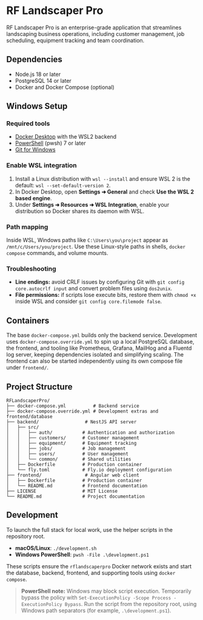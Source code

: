 # RF Landscaper Pro

RF Landscaper Pro is an enterprise-grade application that streamlines landscaping business operations, including customer management, job scheduling, equipment tracking and team coordination.

## Dependencies

- Node.js 18 or later
- PostgreSQL 14 or later
- Docker and Docker Compose (optional)

## Windows Setup

### Required tools

- [Docker Desktop](https://www.docker.com/products/docker-desktop) with the WSL2 backend
- [PowerShell](https://learn.microsoft.com/powershell/) (pwsh) 7 or later
- [Git for Windows](https://gitforwindows.org/)

### Enable WSL integration

1. Install a Linux distribution with `wsl --install` and ensure WSL 2 is the default: `wsl --set-default-version 2`.
2. In Docker Desktop, open **Settings ➜ General** and check **Use the WSL 2 based engine**.
3. Under **Settings ➜ Resources ➜ WSL Integration**, enable your distribution so Docker shares its daemon with WSL.

### Path mapping

Inside WSL, Windows paths like `C:\Users\you\project` appear as `/mnt/c/Users/you/project`. Use these Linux-style paths in shells, `docker compose` commands, and volume mounts.

### Troubleshooting

- **Line endings:** avoid CRLF issues by configuring Git with `git config core.autocrlf input` and convert problem files using `dos2unix`.
- **File permissions:** if scripts lose execute bits, restore them with `chmod +x` inside WSL and consider `git config core.filemode false`.

## Containers

The base `docker-compose.yml` builds only the backend service. Development uses `docker-compose.override.yml` to spin up a local PostgreSQL database, the frontend, and tooling like Prometheus, Grafana, MailHog and a Fluentd log server, keeping dependencies isolated and simplifying scaling. The frontend can also be started independently using its own compose file under `frontend/`.

## Project Structure

```
RFLandscaperPro/
├── docker-compose.yml          # Backend service
├── docker-compose.override.yml # Development extras and frontend/database
├── backend/                 # NestJS API server
│   ├── src/
│   │   ├── auth/           # Authentication and authorization
│   │   ├── customers/      # Customer management
│   │   ├── equipment/      # Equipment tracking
│   │   ├── jobs/           # Job management
│   │   ├── users/          # User management
│   │   └── common/         # Shared utilities
│   ├── Dockerfile          # Production container
│   └── fly.toml            # Fly.io deployment configuration
├── frontend/                # Angular web client
│   ├── Dockerfile          # Production container
│   └── README.md           # Frontend documentation
├── LICENSE                 # MIT License
└── README.md               # Project documentation
```

## Development

To launch the full stack for local work, use the helper scripts in the repository root.

- **macOS/Linux**: `./development.sh`
- **Windows PowerShell**: `pwsh -File .\development.ps1`

These scripts ensure the `rflandscaperpro` Docker network exists and start the database, backend, frontend, and supporting tools using `docker compose`.

> **PowerShell note:** Windows may block script execution. Temporarily bypass the policy with `Set-ExecutionPolicy -Scope Process -ExecutionPolicy Bypass`. Run the script from the repository root, using Windows path separators (for example, `.\development.ps1`).


